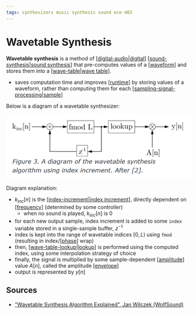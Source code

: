 ```yaml
---
tags: synthesizers music synthesis sound ece-402
---
```


# Wavetable Synthesis

**Wavetable synthesis** is a method of [[digital-audio|digital]] [[sound-synthesis|sound synthesis]] that pre-computes values of a [[waveform]] and stores them into a [[wave-table|wave table]].

- saves computation time and improves [[runtime]] by storing values of a waveform, rather than computing them for each [[sampling-signal-processing|sample]]

Below is a diagram of a wavetable synthesizer:

![Wavetable synthesizer diagram](../public/attachments/wavetable-synthesizer-diagram.png)

Diagram explanation:

- $k_{inc}[n]$ is the [[index-increment|index increment]], directly dependent on [[frequency]] (determined by some controller)
  - when no sound is played, $k_{inc}[n]$ is 0
- for each new output sample, index increment is added to some `index` variable stored in a single-sample buffer, $z^{-1}$
- index is kept into the range of wavetable indices $[0, L)$ using `fmod` (resulting in index/[[phase]] wrap)
- then, [[wave-table-lookup|lookup]] is performed using the computed index, using some interpolation strategy of choice
- finally, the signal is multiplied by some sample-dependent [[amplitude]] value $A[n]$, called the amplitude [[envelope]]
- output is represented by $y[n]$

## Sources

- ["Wavetable Synthesis Algorithm Explained", Jan Wilczek (WolfSound)](https://www.thewolfsound.com/sound-synthesis/wavetable-synthesis-algorithm/)

[//begin]: # "Autogenerated link references for markdown compatibility"
[digital-audio|digital]: digital-audio "Digital Audio"
[sound-synthesis|sound synthesis]: sound-synthesis "Sound Synthesis"
[waveform]: waveform "Waveform"
[wave-table|wave table]: wave-table "Wave Table"
[runtime]: runtime "Runtime"
[sampling-signal-processing|sample]: sampling-signal-processing "Sampling (Signal Processing)"
[index-increment|index increment]: index-increment "Index increment"
[frequency]: frequency "Frequency"
[phase]: phase "Phase"
[wave-table-lookup|lookup]: wave-table-lookup "Wave table lookup"
[amplitude]: amplitude "Amplitude"
[envelope]: envelope "Envelope"
[//end]: # "Autogenerated link references"
